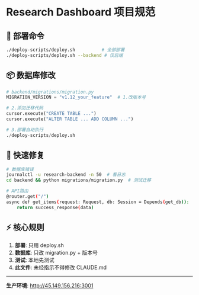 # Research Dashboard 项目规范

## 🚀 部署命令
```bash
./deploy-scripts/deploy.sh          # 全部部署
./deploy-scripts/deploy.sh --backend # 仅后端
```

## 📦 数据库修改
```python
# backend/migrations/migration.py
MIGRATION_VERSION = "v1.12_your_feature"  # 1.改版本号

# 2.添加迁移代码
cursor.execute("CREATE TABLE ...")
cursor.execute("ALTER TABLE ... ADD COLUMN ...")

# 3.部署自动执行
./deploy-scripts/deploy.sh
```

## 🔧 快速修复
```bash
# 数据库错误
journalctl -u research-backend -n 50  # 看日志
cd backend && python migrations/migration.py  # 测试迁移

# API路由
@router.get("/")
async def get_items(request: Request, db: Session = Depends(get_db)):
    return success_response(data)
```

## ⚡ 核心规则
1. **部署**: 只用 deploy.sh
2. **数据库**: 只改 migration.py + 版本号
3. **测试**: 本地先测试
4. **此文件**: 未经指示不得修改 CLAUDE.md

---
**生产环境**: http://45.149.156.216:3001